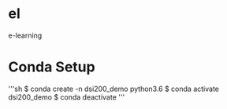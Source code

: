 # el
e-learning

# Conda Setup

'''sh
$ conda create -n dsi200_demo python3.6
$ conda activate dsi200_demo
$ conda deactivate
'''
